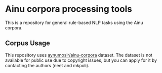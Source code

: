 # Ainu corpora processing tools

This is a repository for general rule-based NLP tasks using the Ainu corpora.

## Corpus Usage

This repository uses [aynumosir/ainu-corpora](https://huggingface.co/datasets/aynumosir/ainu-corpora) dataset. The dataset is not available for public use due to copyright issues, but you can apply for it by contacting the authors (neet and mkpoli).
